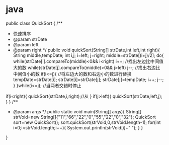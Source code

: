 # java
public class QuickSort {
/**
* 快速排序
* @param strDate
* @param left
* @param right
*/
public void quickSort(String[] strDate,int left,int right){
String middle,tempDate;
int i,j;
i=left;
j=right;
middle=strDate[(i+j)/2];
do{
while(strDate[i].compareTo(middle)<0&& i<right)
i++; //找出左边比中间值大的数
while(strDate[j].compareTo(middle)>0&& j>left)
j--; //找出右边比中间值小的数
if(i<=j){ //将左边大的数和右边小的数进行替换 
tempDate=strDate[i];
strDate[i]=strDate[j];
strDate[j]=tempDate;
i++;
j--;
}
}while(i<=j); //当两者交错时停止

if(i<right){
quickSort(strDate,i,right);//从
}
if(j>left){
quickSort(strDate,left,j);
}
}
/**
  * @param args
  */
public static void main(String[] args){
String[] strVoid=new String[]{"11","66","22","0","55","22","0","32"};
QuickSort sort=new QuickSort();
sort.quickSort(strVoid,0,strVoid.length-1);
for(int i=0;i<strVoid.length;i++){
System.out.println(strVoid[i]+" ");
}
}


}
